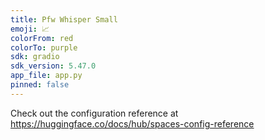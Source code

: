 ```yaml
---
title: Pfw Whisper Small
emoji: 📈
colorFrom: red
colorTo: purple
sdk: gradio
sdk_version: 5.47.0
app_file: app.py
pinned: false
---
```


Check out the configuration reference at https://huggingface.co/docs/hub/spaces-config-reference
